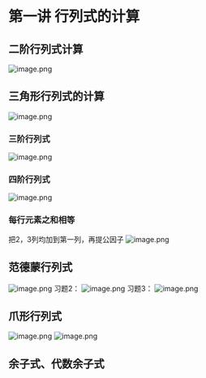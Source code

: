 # 第一讲 行列式的计算
## 二阶行列式计算
![image.png](https://cdn.nlark.com/yuque/0/2023/png/35159616/1688817944774-419617a9-f87e-4d19-b2c5-7462be9bb529.png#averageHue=%23f6f6f6&clientId=u87e6d81a-de79-4&from=paste&height=850&id=ufca11946&originHeight=850&originWidth=1467&originalType=binary&ratio=1&rotation=0&showTitle=false&size=340255&status=done&style=none&taskId=ub4e718cb-7f9f-4360-a8a4-79efeabd6cf&title=&width=1467)
## 三角形行列式的计算
![image.png](https://cdn.nlark.com/yuque/0/2023/png/35159616/1688818001186-51308681-4e02-4340-aa1d-1b9edc77fcd3.png#averageHue=%23f5f4f4&clientId=u87e6d81a-de79-4&from=paste&height=877&id=ucdc5d1ea&originHeight=877&originWidth=1658&originalType=binary&ratio=1&rotation=0&showTitle=false&size=480710&status=done&style=none&taskId=u90dcc3c1-7560-4c28-b6d9-85044bfd370&title=&width=1658)
### 三阶行列式
![image.png](https://cdn.nlark.com/yuque/0/2023/png/35159616/1688818037255-fd701a5d-d451-4c9c-889e-73c1e1d7432d.png#averageHue=%23fbfbf7&clientId=u87e6d81a-de79-4&from=paste&height=1032&id=ubd70c9fd&originHeight=1032&originWidth=1878&originalType=binary&ratio=1&rotation=0&showTitle=false&size=1062266&status=done&style=none&taskId=u8dc36435-8ae5-4d56-9561-c5b2bbe0e47&title=&width=1878)
### 四阶行列式

![image.png](https://cdn.nlark.com/yuque/0/2023/png/35159616/1688818098149-55372f56-3490-4ceb-94c7-d583e9d683c8.png#averageHue=%23fbfaf7&clientId=u87e6d81a-de79-4&from=paste&height=1076&id=u0543404b&originHeight=1076&originWidth=1915&originalType=binary&ratio=1&rotation=0&showTitle=false&size=1090627&status=done&style=none&taskId=ud317a5ed-90a9-41f1-81a8-ea33f747170&title=&width=1915)
### 每行元素之和相等
把2，3列均加到第一列，再提公因子
![image.png](https://cdn.nlark.com/yuque/0/2023/png/35159616/1688818244306-1e04c02f-195a-42e1-9ed3-f942d2906cc7.png#averageHue=%23f9f9f5&clientId=u87e6d81a-de79-4&from=paste&height=889&id=u2bd355c0&originHeight=889&originWidth=1888&originalType=binary&ratio=1&rotation=0&showTitle=false&size=715872&status=done&style=none&taskId=u0c6e026b-6ae9-454a-9f4e-6b8ab887e70&title=&width=1888)
## 范德蒙行列式

![image.png](https://cdn.nlark.com/yuque/0/2023/png/35159616/1688818548813-0125153b-9c7e-4004-8a20-66902a901339.png#averageHue=%23f8f9f6&clientId=u87e6d81a-de79-4&from=paste&height=1080&id=uf68d67cb&originHeight=1080&originWidth=1920&originalType=binary&ratio=1&rotation=0&showTitle=false&size=1232508&status=done&style=none&taskId=u7772e740-bde6-4794-83c1-35530ccf2ba&title=&width=1920)
习题2：
 ![image.png](https://cdn.nlark.com/yuque/0/2023/png/35159616/1688818611630-facab99a-69d4-46b0-9217-fd83a2a54c87.png#averageHue=%23f6f5f5&clientId=u87e6d81a-de79-4&from=paste&height=441&id=uf1b69e03&originHeight=441&originWidth=1842&originalType=binary&ratio=1&rotation=0&showTitle=false&size=177173&status=done&style=none&taskId=u55aa0ef5-a9a2-4b90-99b4-f45f91327d7&title=&width=1842)
习题3：
![image.png](https://cdn.nlark.com/yuque/0/2023/png/35159616/1688818677875-36a4b8d4-4372-40db-a8f1-b27e7f739aea.png#averageHue=%23f6f2ee&clientId=u87e6d81a-de79-4&from=paste&height=519&id=ua8974b87&originHeight=519&originWidth=1872&originalType=binary&ratio=1&rotation=0&showTitle=false&size=390239&status=done&style=none&taskId=uc71c03f7-c2da-4278-9249-23e31c76db8&title=&width=1872)
## 爪形行列式
![image.png](https://cdn.nlark.com/yuque/0/2023/png/35159616/1688819087318-dde86fde-39c9-4479-996e-c96998859121.png#averageHue=%23f7f8f5&clientId=u87e6d81a-de79-4&from=paste&height=1080&id=uf1cf010f&originHeight=1080&originWidth=1920&originalType=binary&ratio=1&rotation=0&showTitle=false&size=1080022&status=done&style=none&taskId=ubf4c6f09-dfa2-4bfc-8b0f-d1a3cb439da&title=&width=1920)
![image.png](https://cdn.nlark.com/yuque/0/2023/png/35159616/1688819241040-3c524a3b-5692-45df-b13a-78e7f2c3b60b.png#averageHue=%23f6f6f3&clientId=u87e6d81a-de79-4&from=paste&height=1080&id=ucbd247a6&originHeight=1080&originWidth=1920&originalType=binary&ratio=1&rotation=0&showTitle=false&size=1067478&status=done&style=none&taskId=u1b331414-c5cb-421f-8cdf-289dc6a1994&title=&width=1920)
## 余子式、代数余子式

